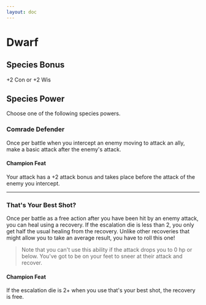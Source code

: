 ```yaml
---
layout: doc
---
```

# Dwarf

## Species Bonus

+2 Con or +2 Wis

## Species Power

Choose one of the following species powers.

### Comrade Defender

Once per battle when you intercept an enemy moving to attack an ally, make a basic attack after the enemy's attack.

#### Champion Feat

Your attack has a +2 attack bonus and takes place before the attack of the enemy you intercept.

---

### That's Your Best Shot?

Once per battle as a free action after you have been hit by an enemy attack, you can heal using a recovery. If the escalation die is less than 2, you only get half the usual healing from the recovery. Unlike other recoveries that might allow you to take an average result, you have to roll this one!

>Note that you can't use this ability if the attack drops you to 0 hp or below. You've got to be on your feet to sneer at their attack and recover.

#### Champion Feat

If the escalation die is 2+ when you use that's your best shot, the recovery is free.
